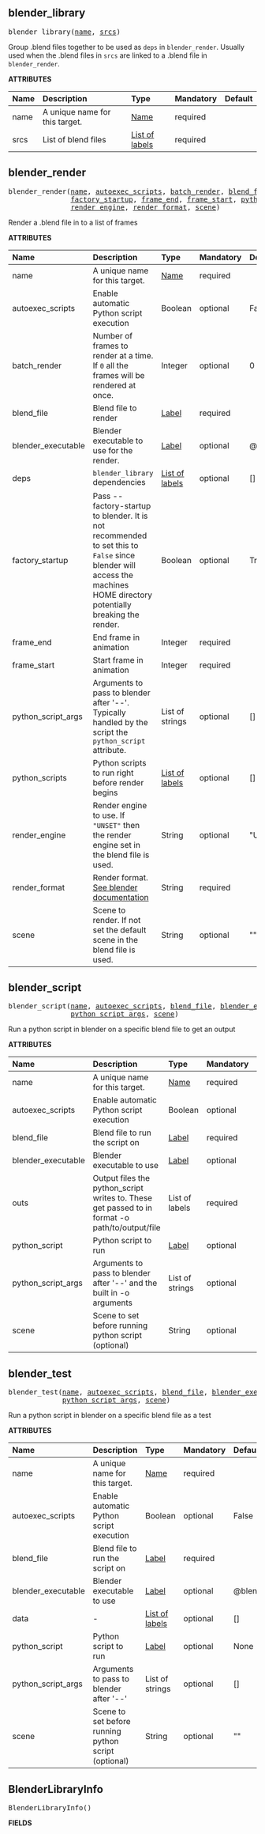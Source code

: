 <!-- Generated with Stardoc: http://skydoc.bazel.build -->

<a id="#blender_library"></a>

## blender_library

<pre>
blender_library(<a href="#blender_library-name">name</a>, <a href="#blender_library-srcs">srcs</a>)
</pre>

Group .blend files together to be used as `deps` in `blender_render`. Usually used when the .blend files in `srcs` are linked to a .blend file in `blender_render`.

**ATTRIBUTES**


| Name  | Description | Type | Mandatory | Default |
| :------------- | :------------- | :------------- | :------------- | :------------- |
| <a id="blender_library-name"></a>name |  A unique name for this target.   | <a href="https://bazel.build/docs/build-ref.html#name">Name</a> | required |  |
| <a id="blender_library-srcs"></a>srcs |  List of blend files   | <a href="https://bazel.build/docs/build-ref.html#labels">List of labels</a> | required |  |


<a id="#blender_render"></a>

## blender_render

<pre>
blender_render(<a href="#blender_render-name">name</a>, <a href="#blender_render-autoexec_scripts">autoexec_scripts</a>, <a href="#blender_render-batch_render">batch_render</a>, <a href="#blender_render-blend_file">blend_file</a>, <a href="#blender_render-blender_executable">blender_executable</a>, <a href="#blender_render-deps">deps</a>,
               <a href="#blender_render-factory_startup">factory_startup</a>, <a href="#blender_render-frame_end">frame_end</a>, <a href="#blender_render-frame_start">frame_start</a>, <a href="#blender_render-python_script_args">python_script_args</a>, <a href="#blender_render-python_scripts">python_scripts</a>,
               <a href="#blender_render-render_engine">render_engine</a>, <a href="#blender_render-render_format">render_format</a>, <a href="#blender_render-scene">scene</a>)
</pre>

Render a .blend file in to a list of frames

**ATTRIBUTES**


| Name  | Description | Type | Mandatory | Default |
| :------------- | :------------- | :------------- | :------------- | :------------- |
| <a id="blender_render-name"></a>name |  A unique name for this target.   | <a href="https://bazel.build/docs/build-ref.html#name">Name</a> | required |  |
| <a id="blender_render-autoexec_scripts"></a>autoexec_scripts |  Enable automatic Python script execution   | Boolean | optional | False |
| <a id="blender_render-batch_render"></a>batch_render |  Number of frames to render at a time. If <code>0</code> all the frames will be rendered at once.   | Integer | optional | 0 |
| <a id="blender_render-blend_file"></a>blend_file |  Blend file to render   | <a href="https://bazel.build/docs/build-ref.html#labels">Label</a> | required |  |
| <a id="blender_render-blender_executable"></a>blender_executable |  Blender executable to use for the render.   | <a href="https://bazel.build/docs/build-ref.html#labels">Label</a> | optional | @blender//:blender |
| <a id="blender_render-deps"></a>deps |  <code>blender_library</code> dependencies   | <a href="https://bazel.build/docs/build-ref.html#labels">List of labels</a> | optional | [] |
| <a id="blender_render-factory_startup"></a>factory_startup |  Pass --factory-startup to blender. It is not recommended to set this to <code>False</code> since blender will access the machines HOME directory potentially breaking the render.   | Boolean | optional | True |
| <a id="blender_render-frame_end"></a>frame_end |  End frame in animation   | Integer | required |  |
| <a id="blender_render-frame_start"></a>frame_start |  Start frame in animation   | Integer | required |  |
| <a id="blender_render-python_script_args"></a>python_script_args |  Arguments to pass to blender after '--'. Typically handled by the script the <code>python_script</code> attribute.   | List of strings | optional | [] |
| <a id="blender_render-python_scripts"></a>python_scripts |  Python scripts to run right before render begins   | <a href="https://bazel.build/docs/build-ref.html#labels">List of labels</a> | optional | [] |
| <a id="blender_render-render_engine"></a>render_engine |  Render engine to use. If <code>"UNSET"</code> then the render engine set in the blend file is used.   | String | optional | "UNSET" |
| <a id="blender_render-render_format"></a>render_format |  Render format. [See blender documentation](https://docs.blender.org/manual/en/latest/advanced/command_line/arguments.html#format-options)   | String | required |  |
| <a id="blender_render-scene"></a>scene |  Scene to render. If not set the default scene in the blend file is used.   | String | optional | "" |


<a id="#blender_script"></a>

## blender_script

<pre>
blender_script(<a href="#blender_script-name">name</a>, <a href="#blender_script-autoexec_scripts">autoexec_scripts</a>, <a href="#blender_script-blend_file">blend_file</a>, <a href="#blender_script-blender_executable">blender_executable</a>, <a href="#blender_script-outs">outs</a>, <a href="#blender_script-python_script">python_script</a>,
               <a href="#blender_script-python_script_args">python_script_args</a>, <a href="#blender_script-scene">scene</a>)
</pre>

Run a python script in blender on a specific blend file to get an output

**ATTRIBUTES**


| Name  | Description | Type | Mandatory | Default |
| :------------- | :------------- | :------------- | :------------- | :------------- |
| <a id="blender_script-name"></a>name |  A unique name for this target.   | <a href="https://bazel.build/docs/build-ref.html#name">Name</a> | required |  |
| <a id="blender_script-autoexec_scripts"></a>autoexec_scripts |  Enable automatic Python script execution   | Boolean | optional | False |
| <a id="blender_script-blend_file"></a>blend_file |  Blend file to run the script on   | <a href="https://bazel.build/docs/build-ref.html#labels">Label</a> | required |  |
| <a id="blender_script-blender_executable"></a>blender_executable |  Blender executable to use   | <a href="https://bazel.build/docs/build-ref.html#labels">Label</a> | optional | @blender//:blender |
| <a id="blender_script-outs"></a>outs |  Output files the python_script writes to. These get passed to in format -o path/to/output/file   | List of labels | required |  |
| <a id="blender_script-python_script"></a>python_script |  Python script to run   | <a href="https://bazel.build/docs/build-ref.html#labels">Label</a> | optional | None |
| <a id="blender_script-python_script_args"></a>python_script_args |  Arguments to pass to blender after '--' and the built in -o arguments   | List of strings | optional | [] |
| <a id="blender_script-scene"></a>scene |  Scene to set before running python script (optional)   | String | optional | "" |


<a id="#blender_test"></a>

## blender_test

<pre>
blender_test(<a href="#blender_test-name">name</a>, <a href="#blender_test-autoexec_scripts">autoexec_scripts</a>, <a href="#blender_test-blend_file">blend_file</a>, <a href="#blender_test-blender_executable">blender_executable</a>, <a href="#blender_test-data">data</a>, <a href="#blender_test-python_script">python_script</a>,
             <a href="#blender_test-python_script_args">python_script_args</a>, <a href="#blender_test-scene">scene</a>)
</pre>

Run a python script in blender on a specific blend file as a test

**ATTRIBUTES**


| Name  | Description | Type | Mandatory | Default |
| :------------- | :------------- | :------------- | :------------- | :------------- |
| <a id="blender_test-name"></a>name |  A unique name for this target.   | <a href="https://bazel.build/docs/build-ref.html#name">Name</a> | required |  |
| <a id="blender_test-autoexec_scripts"></a>autoexec_scripts |  Enable automatic Python script execution   | Boolean | optional | False |
| <a id="blender_test-blend_file"></a>blend_file |  Blend file to run the script on   | <a href="https://bazel.build/docs/build-ref.html#labels">Label</a> | required |  |
| <a id="blender_test-blender_executable"></a>blender_executable |  Blender executable to use   | <a href="https://bazel.build/docs/build-ref.html#labels">Label</a> | optional | @blender//:blender |
| <a id="blender_test-data"></a>data |  -   | <a href="https://bazel.build/docs/build-ref.html#labels">List of labels</a> | optional | [] |
| <a id="blender_test-python_script"></a>python_script |  Python script to run   | <a href="https://bazel.build/docs/build-ref.html#labels">Label</a> | optional | None |
| <a id="blender_test-python_script_args"></a>python_script_args |  Arguments to pass to blender after '--'   | List of strings | optional | [] |
| <a id="blender_test-scene"></a>scene |  Scene to set before running python script (optional)   | String | optional | "" |


<a id="#BlenderLibraryInfo"></a>

## BlenderLibraryInfo

<pre>
BlenderLibraryInfo()
</pre>



**FIELDS**



